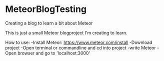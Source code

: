 # MeteorBlogTesting
Creating a blog to learn a bit about Meteor

This is just a small Meteor blogproject I'm creating to learn.

How to use:
-Install Meteor: https://www.meteor.com/install
-Download project
-Open terminal or commandline and cd into project
-write Meteor 
-Open browser and go to 'localhost:3000'
